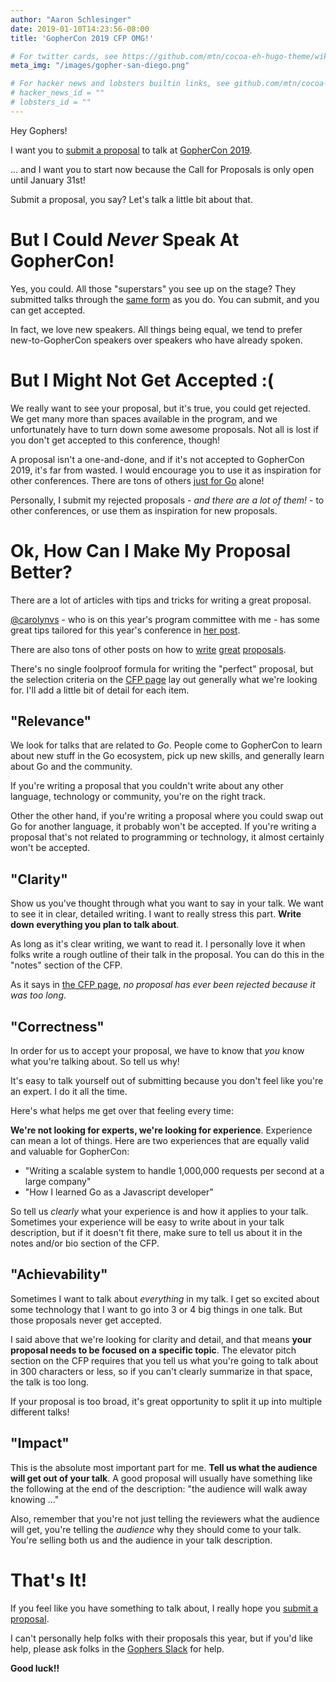 ```yaml
---
author: "Aaron Schlesinger"
date: 2019-01-10T14:23:56-08:00
title: 'GopherCon 2019 CFP OMG!'

# For twitter cards, see https://github.com/mtn/cocoa-eh-hugo-theme/wiki/Twitter-cards
meta_img: "/images/gopher-san-diego.png"

# For hacker news and lobsters builtin links, see github.com/mtn/cocoa-eh-hugo-theme/wiki/Social-Links
# hacker_news_id = ""
# lobsters_id = ""
---
```


Hey Gophers!

I want you to [submit a proposal](https://www.papercall.io/gophercon-2019) to talk at [GopherCon 2019](https://www.gophercon.com/home).

... and I want you to start now because the Call for Proposals is only open until January 31st!

Submit a proposal, you say? Let's talk a little bit about that.

# But I Could _Never_ Speak At GopherCon!

Yes, you could. All those "superstars" you see up on the stage? They submitted talks through the [same form](https://www.papercall.io/gophercon-2019) as you do. You can submit, and you can get accepted.

In fact, we love new speakers. All things being equal, we tend to prefer new-to-GopherCon speakers over speakers who have already spoken.

# But I Might Not Get Accepted :(

We really want to see your proposal, but it's true, you could get rejected. We get many more than spaces available in the program, and we unfortunately have to turn down some awesome proposals. Not all is lost if you don't get accepted to this conference, though!

A proposal isn't a one-and-done, and if it's not accepted to GopherCon 2019, it's far from wasted. I would encourage you to use it as inspiration for other conferences. There are tons of others [just for Go](https://github.com/golang/go/wiki/Conferences) alone!

Personally, I submit my rejected proposals - _and there are a lot of them!_ - to other conferences, or use them as inspiration for new proposals.

# Ok, How Can I Make My Proposal Better?

There are a lot of articles with tips and tricks for writing a great proposal.

[@carolynvs](https://twitter.com/carolynvs) - who is on this year's program committee with me - has some great tips tailored for this year's conference in [her post](https://carolynvanslyck.com/blog/2018/12/talk-at-gophercon/).

There are also tons of other posts on how to [write](https://medium.com/@fox/how-to-write-a-successful-conference-proposal-4461509d3e32) [great](https://dave.cheney.net/2017/02/12/how-to-write-a-successful-conference-proposal) [proposals](http://russolsen.com/articles/2012/06/21/acing-the-technical-talk-getting-your-proposal-through-the-door.html).

There's no single foolproof formula for writing the "perfect" proposal, but the selection criteria on the [CFP page](https://www.papercall.io/gophercon-2019) lay out generally what we're looking for. I'll add a little bit of detail for each item.

## "Relevance"

We look for talks that are related to _Go_. People come to GopherCon to learn about new stuff in the Go ecosystem, pick up new skills, and generally learn about Go and the community.

If you're writing a proposal that you couldn't write about any other language, technology or community, you're on the right track.

Other the other hand, if you're writing a proposal where you could swap out Go for another language, it probably won't be accepted. If you're writing a proposal that's not related to programming or technology, it almost certainly won't be accepted.

## "Clarity"

Show us you've thought through what you want to say in your talk. We want to see it in clear, detailed writing. I want to really stress this part. **Write down everything you plan to talk about**.

As long as it's clear writing, we want to read it. I personally love it when folks write a rough outline of their talk in the proposal. You can do this in the "notes" section of the CFP.

As it says in [the CFP page](https://www.papercall.io/gophercon-2019), _no proposal has ever been rejected because it was too long_.

## "Correctness"

In order for us to accept your proposal, we have to know that _you_ know what you're talking about. So tell us why!

It's easy to talk yourself out of submitting because you don't feel like you're an expert. I do it all the time.

Here's what helps me get over that feeling every time:

**We're not looking for experts, we're looking for experience**. Experience can mean a lot of things. Here are two experiences that are equally valid and valuable for GopherCon:

- "Writing a scalable system to handle 1,000,000 requests per second at a large company"
- "How I learned Go as a Javascript developer"

So tell us _clearly_ what your experience is and how it applies to your talk. Sometimes your experience will be easy to write about in your talk description, but if it doesn't fit there, make sure to tell us about it in the notes and/or bio section of the CFP.

## "Achievability"

Sometimes I want to talk about _everything_ in my talk. I get so excited about some technology that I want to go into 3 or 4 big things in one talk. But those proposals never get accepted.

I said above that we're looking for clarity and detail, and that means **your proposal needs to be focused on a specific topic**. The elevator pitch section on the CFP requires that you tell us what you're going to talk about in 300 characters or less, so if you can't clearly summarize in that space, the talk is too long.

If your proposal is too broad, it's great opportunity to split it up into multiple different talks!

## "Impact"

This is the absolute most important part for me. **Tell us what the audience will get out of your talk**. A good proposal will usually have something like the following at the end of the description: "the audience will walk away knowing ..."

Also, remember that you're not just telling the reviewers what the audience will get, you're telling the _audience_ why they should come to your talk. You're selling both us and the audience in your talk description.

# That's It!

If you feel like you have something to talk about, I really hope you [submit a proposal](https://www.papercall.io/gophercon-2019).

I can't personally help folks with their proposals this year, but if you'd like help, please ask folks in the [Gophers Slack](https://invite.slack.golangbridge.org/) for help.

**Good luck!!**
